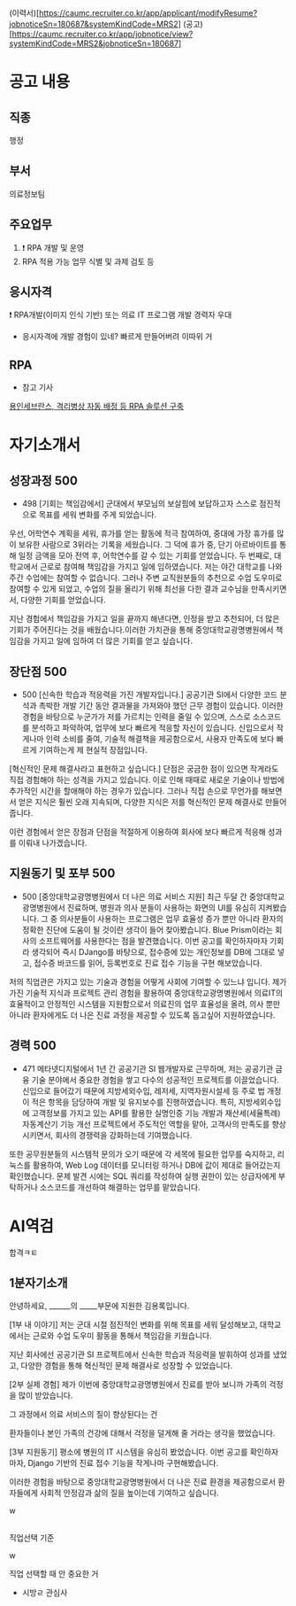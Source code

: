 


(이력서)[https://caumc.recruiter.co.kr/app/applicant/modifyResume?jobnoticeSn=180687&systemKindCode=MRS2]
(공고)[https://caumc.recruiter.co.kr/app/jobnotice/view?systemKindCode=MRS2&jobnoticeSn=180687]


# 공고 내용
## 직종
행정

## 부서
의료정보팀

## 주요업무
1. ❗️ RPA 개발 및 운영
2. RPA 적용 가능 업무 식별 및 과제 검토 등

## 응시자격
❗️ RPA개발(이미지 인식 기반) 또는 의료 IT 프로그램 개발 경력자 우대
- 응시자격에 개발 경험이 있네? 빠르게 만들어버려 이따위 거


## RPA
- 참고 기사

[용인세브란스, 격리병상 자동 배정 등 RPA 솔루션 구축](https://www.doctorsnews.co.kr/news/articleView.html?idxno=140615)



# 자기소개서
## 성장과정 500
- 498
[기회는 책임감에서]
군대에서 부모님의 보살핌에 보답하고자 스스로 점진적으로 목표를 세워 변화를 주게 되었습니다.

우선, 어학연수 계획을 세워, 휴가를 얻는 활동에 적극 참여하여, 중대에 가장 휴가를 많이 보유한 사람으로 3위라는 기록을 세웠습니다. 그 덕에 휴가 중, 단기 아르바이트를 통해 일정 금액을 모아 전역 후, 어학연수를 갈 수 있는 기회를 얻었습니다.
두 번째로, 대학교에서 근로로 참여해 책임감을 가지고 일에 임하였습니다. 저는 야간 대학교를 나와 주간 수업에는 참여할 수 없습니다. 그러나 주변 교직원분들의 추천으로 수업 도우미로 참여할 수 있게 되었고, 수업의 질을 올리기 위해 최선을 다한 결과 교수님을 만족시키면서, 다양한 기회를 얻었습니다.

지난 경험에서 책임감을 가지고 일을 끝까지 해낸다면, 인정을 받고 추천되어, 더 많은 기회가 주어진다는 것을 배웠습니다.이러한 가치관을 통해 중앙대학교광명병원에서 책임감을 가지고 일에 임하여 더 많은 기회를 얻고 싶습니다.



## 장단점 500
- 500
[신속한 학습과 적응력을 가진 개발자입니다.]
공공기관 SI에서 다양한 코드 분석과 촉박한 개발 기간 동안 결과물을 가져와야 했던 근무 경험이 있습니다. 이러한 경험을 바탕으로 누군가가 저를 가르치는 인력을 줄일 수 있으며, 스스로 소스코드를 분석하고 파악하여, 업무에 보다 빠르게 적응할 자신이 있습니다. 신입으로서 작게나마 인력 소비를 줄여, 기술적 해결책을 제공함으로서, 사용자 만족도에 보다 빠르게 기여하는게 제 현실적 장점입니다.

[혁신적인 문제 해결사라고 표현하고 싶습니다.]
단점은 궁금한 점이 있으면 작게라도 직접 경험해야 하는 성격을 가지고 있습니다. 이로 인해 때때로 새로운 기술이나 방법에 추가적인 시간을 할애해야 하는 경우가 있습니다. 그러나 직접 손으로 무언가를 해보면서 얻은 지식은 훨씬 오래 지속되며, 다양한 지식은 저를 혁신적인 문제 해결사로 만들어줍니다.

이런 경험에서 얻은 장점과 단점을 적절하게 이용하여 회사에 보다 빠르게 적응해 성과를 이뤄내 나가겠습니다.



## 지원동기 및 포부 500
- 500
[중앙대학교광명병원에서 더 나은 의료 서비스 지원]
최근 두달 간 중앙대학교광명병원에서 진료하며, 병원과 의사 분들이 사용하는 화면의 UI를 유심히 지켜봤습니다. 그 중 의사분들이 사용하는 프로그램은 업무 효율성 증가 뿐만 아니라 환자의 정확한 진단에 도움이 될 것이란 생각이 들어 찾아봤습니다. Blue Prism이라는 회사의 소프트웨어를 사용한다는 점을 발견했습니다. 이번 공고를 확인하자마자 기회라 생각되어 즉시 DJango를 바탕으로, 접수증에 있는 개인정보를 DB에 그대로 넣고, 접수증 바코드를 읽어, 등록번호로 진료 접수 기능을 구현 해보았습니다.

저의 직업관은 가지고 있는 기술과 경험을 어떻게 사회에 기여할 수 있느냐 입니다. 제가 가진 기술적 지식과 프로젝트 관리 경험을 활용하여 중앙대학교광명병원에서 의료IT의 효율적이고 안정적인 시스템을 지원함으로서 의료진의 업무 효율성을 올려, 의사 뿐만 아니라 환자에게도 더 나은 진료 과정을 제공할 수 있도록 돕고싶어 지원하였습니다.



## 경력 500
- 471
메타넷디지털에서 1년 간 공공기관 SI 웹개발자로 근무하며, 저는 공공기관 금융 기술 분야에서 중요한 경험을 쌓고 다수의 성공적인 프로젝트를 이끌었습니다. 신입으로 들어갔기 때문에 지방세외수입, 레저세, 지역자원시설세 등 주로 법 개정이 적은 항목을 담당하여 개발 및 유지보수를 진행하였습니다. 특히, 지방세외수입에 고객정보를 가지고 있는 API를 활용한 실명인증 기능 개발과 재산세(세율특례) 자동계산기 기능 개선 프로젝트에서 주도적인 역할을 맡아, 고객사의 만족도를 향상시키면서, 회사의 경쟁력을 강화하는데 기여했습니다.

또한 공무원분들의 시스템적 문의가 오기 때문에 각 세목에 필요한 업무를 숙지하고, 리눅스를 활용하여, Web Log 데이터를 모니터링 하거나 DB에 값이 제대로 들어갔는지 확인했습니다. 문제 발견 시에는 SQL 쿼리를 작성하여 실행 권한이 있는 상급자에게 부탁하거나 소스코드를 개선하여 해결하는 업무를 맡았습니다.



# AI역검
합격ㅋㅌ
 

## 1분자기소개
안녕하세요, ______의 _____부문에 지원한 김용록입니다. 

[1부 내 이야기]
저는 군대 시절 점진적인 변화를 위해 목표를 세워 달성해보고, 
대학교에서는 근로와 수업 도우미 
활동을 통해서 책임감을 키웠습니다.

지난 회사에선 공공기관 SI 프로젝트에서 신속한 학습과 적응력을 발휘하여 성과를 냈었고,
다양한 경험을 통해 혁신적인 문제 해결사로 성장할 수 있었습니다. 


[2부 실제 경험]
제가 이번에 중앙대학교광명병원에서 진료를 받아 보니까
가족의 걱정을 많이 받았습니다.

그 과정에서 의료 서비스의 질이 향상된다는 건

환자들이나 본인 가족의 
건강에 대해서 걱정을 덜게해 줄 거라는 생각을 했었습니다.


[3부 지원동기]
평소에 병원의 IT 시스템을 유심히 봤었습니다.
이번 공고를 확인하자 마자, 
Django 기반의 진료 접수 기능을 작게나마 구현해봤습니다.

이러한 경험을 바탕으로 중앙대학교광명병원에서 더 나은 진료 환경을 제공함으로서 
환자들에게 사회적 안정감과 삶의 질을 높이는데 기여하고 싶습니다.

w
## 
직업선택 기준

w

직업 선택할 때 안 중요한 거
- 시방ㄹ
관심사